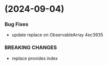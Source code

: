#  (2024-09-04)


### Bug Fixes

* update replace on ObservableArray 4ec3935


### BREAKING CHANGES

* replace provides index



